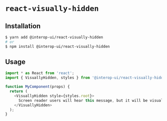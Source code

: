 # `react-visually-hidden`

## Installation

```sh
$ yarn add @interop-ui/react-visually-hidden
# or
$ npm install @interop-ui/react-visually-hidden
```

## Usage

```js
import * as React from 'react';
import { VisuallyHidden, styles } from '@interop-ui/react-visually-hidden';

function MyComponent(props) {
  return (
    <VisuallyHidden style={styles.root}>
      Screen reader users will hear this message, but it will be visually hidden on the screen.
    </VisuallyHidden>
  );
}
```
